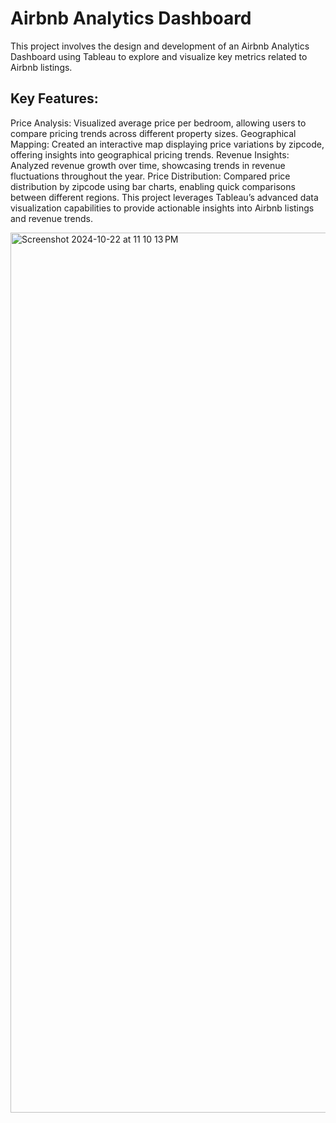 # Airbnb Analytics Dashboard
This project involves the design and development of an Airbnb Analytics Dashboard using Tableau to explore and visualize key metrics related to Airbnb listings.

## Key Features:
   Price Analysis: Visualized average price per bedroom, allowing users to compare pricing trends across different property sizes.
   Geographical Mapping: Created an interactive map displaying price variations by zipcode, offering insights into geographical pricing trends.
   Revenue Insights: Analyzed revenue growth over time, showcasing trends in revenue fluctuations throughout the year.
   Price Distribution: Compared price distribution by zipcode using bar charts, enabling quick comparisons between different regions.
   This project leverages Tableau’s advanced data visualization capabilities to provide actionable insights into Airbnb listings and revenue trends.


<img width="1408" alt="Screenshot 2024-10-22 at 11 10 13 PM" src="https://github.com/user-attachments/assets/d4632b1c-761b-4b80-a30d-3a530da64b6d">
